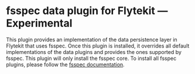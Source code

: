 # fsspec data plugin for Flytekit — Experimental

This plugin provides an implementation of the data persistence layer in Flytekit that uses fsspec. Once this plugin
is installed, it overrides all default implementations of the data plugins and provides the ones supported by fsspec. This plugin
will only install the fsspec core. To install all fsspec plugins, please follow the [fsspec documentation](https://filesystem-spec.readthedocs.io/en/latest/).
